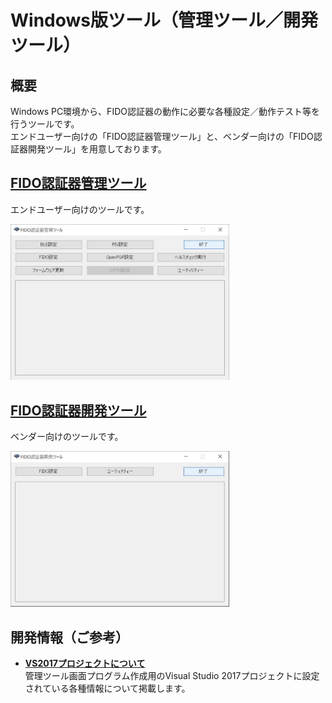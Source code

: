 # Windows版ツール（管理ツール／開発ツール）

## 概要
Windows PC環境から、FIDO認証器の動作に必要な各種設定／動作テスト等を行うツールです。<br>
エンドユーザー向けの「FIDO認証器管理ツール」と、ベンダー向けの「FIDO認証器開発ツール」を用意しております。

## [FIDO認証器管理ツール](../../MaintenanceTool/WindowsExe/README.md)

エンドユーザー向けのツールです。

<img src="../../MaintenanceTool/assets/0002.jpg" width="350">

## [FIDO認証器開発ツール](../../MaintenanceTool/WindowsExe/DEVTOOL.md)

ベンダー向けのツールです。

<img src="../../MaintenanceTool/WindowsExe/assets08/0001.jpg" width="350">

## 開発情報（ご参考）

- <b>[VS2017プロジェクトについて](VS2017PROJ.md)</b><br>
管理ツール画面プログラム作成用のVisual Studio 2017プロジェクトに設定されている各種情報について掲載します。
